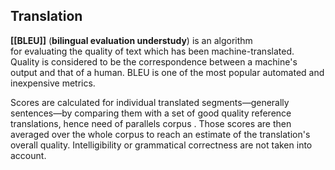 
## Translation 

**[[BLEU]]** (**bilingual evaluation understudy**) is an algorithm for evaluating the quality of text which has been machine-translated. Quality is considered to be the correspondence between a machine's output and that of a human. BLEU is one of the most popular automated and inexpensive metrics.

Scores are calculated for individual translated segments—generally sentences—by comparing them with a set of good quality reference translations, hence need of parallels corpus . Those scores are then averaged over the whole corpus to reach an estimate of the translation's overall quality. Intelligibility or grammatical correctness are not taken into account.